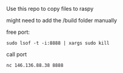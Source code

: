 Use this repo to copy files to raspy

might need to add the /build folder manually


free port:
```
sudo lsof -t -i:8888 | xargs sudo kill
```

call port
``` 
nc 146.136.88.38 8888
```

